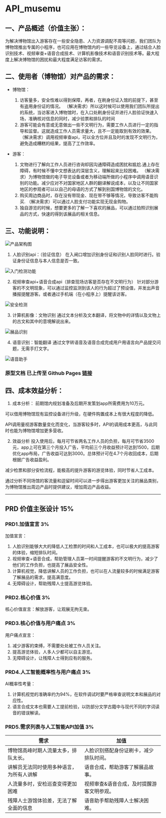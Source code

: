 # API_musemu
## 一、产品概述（价值主张）：
为解决博物馆出入游客存在一些安全隐患、人力资源调配不周等问题，我们团队为博物馆推出专属的小程序，也可应用在博物馆内的一些导览设备上，通过结合人脸识别技术、视频审查+语音合成技术、计算机影像技术和语音识别技术等。最大程度上解决博物馆的困扰和最大程度满足访客的需求。

## 二、使用者（博物馆）对产品的需求：

- 博物馆：
  1. 访客量多，安全性难以得到保障，再者，在刷身份证入馆的前提下，甚至有盗用身份证的情况。
（解决需求）所以这时候可以使用我们团队所提出的系统，当访客进入博物馆时，在入口处刷身份证并进行人脸验证快速入场，准确核对信息的同时，减少验票和排队的时间
  2. 游客可能会有意或无意做出一些不文明行为，需要工作人员进行一定的指导和监督。这就造成工作人员需求量大，且不一定能取到有效的效果。
  （解决需求）调用视频审查api，可以全方位并且及时的发现不文明行为，避免造成糟糕的结果，提高了工作效率。 

- 游客：
  1. 文物进行了解向工作人员进行咨询却因沟通障碍造成困扰和尴尬.通上存在障碍，有时候不懂中文想表达的深层含义，理解起来比较困难。
  （解决需求）为博物馆做的电子导览设备或者为移动端所做的小程序中调用语音识别的功能。减少应对不对国家地区人群的翻译解说成本，以及让不同国家地区的参观者可以以自己的母语的方式了解到别国博物馆的文化。
  2. 购买周边商品时，存在没有带现金、现在带不够等情况，导致访客不能购买.
  （解决需求）可以通过人脸支付功能实现无现金购物。
  3. 独自游览的时候，想要更多的了解一下喜欢的展品，可以通过拍照识别展品的方式，快速的得到该展品的相关信息。


## 三、功能说明：
![产品架构图](https://github.com/Jerryrongjie/API_musemu/blob/master/%E5%8E%9F%E5%9E%8B%E5%9B%BE/%E5%8D%9A%E7%89%A9%E9%A6%86%E5%AF%BC%E8%A7%88app.jpg)

  1. 人脸识别api：（验证信息）
在入闸口增加识别身份证和识别人脸同时进行。验证身份证信息与本人信息是否一致。

![入门检测功能](https://github.com/Jerryrongjie/API_musemu/blob/master/%E5%8E%9F%E5%9E%8B%E5%9B%BE/1_1_%E5%85%A5%E9%97%A8%E6%A3%80%E6%B5%8B.jpg)

  2. 视频审查api+语音合成api（排查现场访客是否存在不文明行为）
针对部分游客的不文明现象，可以通过监控监测到该人的行为超过了预设值，并发出声音播报提醒游客。或者通过手机端（在小程序上）提醒该访客。

![安全检测](https://github.com/Jerryrongjie/API_musemu/blob/master/%E5%8E%9F%E5%9E%8B%E5%9B%BE/1_2_%E5%8F%8A%E6%97%B6%E6%8F%90%E9%86%92.jpg)

  3. 计算机影像：文物识别
通过文本分析及文本翻译，将文物中的详情以及文物上的古文和其中的意境解说出来。

![展品识别](https://github.com/Jerryrongjie/API_musemu/blob/master/%E5%8E%9F%E5%9E%8B%E5%9B%BE/1_3_%E8%AE%A1%E7%AE%97%E6%9C%BA%E8%A7%86%E8%A7%89.jpg)

  4. 语音识别：智能翻译
通过文字转语音及语音合成完成用户用语言向产品提交问题，无需手打文字。

![语音助手](https://github.com/Jerryrongjie/API_musemu/blob/master/%E5%8E%9F%E5%9E%8B%E5%9B%BE/1_4_%E8%AF%AD%E9%9F%B3%E5%8A%A9%E6%89%8B.jpg)


### 原型文档 已上传至 Github Pages [链接](https://jerryrongjie.github.io/API_musemu/)




## 四、成本效益分析：
1. 成本分析：
前期馆内规划准备及后期开发策划app所需费用为10万元。

可以借用博物馆现有监控设备进行升级，在硬件购置成本上有很大程度的降低。

API调用量视游客数量变化而变化，当游客较多时，API的调用成本更高，与此同时也能为博物馆增加更多营收。

2. 效益分析
投入使用后，每月可节省两名工作人员的负担，每月可节省3500元，app上可在第三个月投入广告，平均前三个月收益预计可达到1500，后期优化app布局，广告收益可达到3000。总体预计可在4.7个月收回成本，后期根据广告收益盈利。

减少检票和部分安检流程，能极高的提升游客的游览体验，同时节省人工成本。

通过分析不同场馆的客流量和逗留时间可以进一步得出游客更加关注的展品类别，为博物馆推出周边产品时提供建议，增加周边产品收益。


---
## PRD 价值主张设计 15%
### PRD1.加值宣言 3%
加值宣言：
1. 人脸识别能够大大的降低人工检票的时间和人工成本，也可以极大的提高游客的体验，缩短排队时间。
2. 视频审查+语音合成，帮助管理人员第一时间提醒游客的不文明行为，减少了他们的工作负担，也提高了展品安全性。
3. 计算机视觉，降低讲解人员的工作负担，也可以在人流量较多的时候满足游客了解展品的需求，提高满意度。
4. 无障碍设计，帮助残障人士提高游览体验。

### PRD2.核心价值 3%
核心价值宣言：解放游客，让观展无拘无束。

### PRD3.核心价值与用户痛点 3%
用户痛点宣言：
  1. 减少游客的束缚，不需要处处被工作人员关注。
  2. 提高游览体验，人多人少都可以自主游览。
  3. 无障碍设计，让残障人士得到应有的服务。

### PRD4.人工智能概率性与用户痛点 3%
AI概率性考量：
1. 计算机视觉的准确率约为94%，在软件调试时要严格审查说明文本和展品的对应性。
2. 语言合成文本也需要人工提前检验，以防部分文学古籍中与现代不同的字词读音的错误解读。

### PRD5.需求列表与人工智能API加值 3%

需求 | 加值
--- | --- 
博物馆高峰时期人流量太多，排队太长。 | 人脸识别搭配身份证刷卡，减少排队时间。
讲解员无法同时使用多种语言，为所有人讲解 | 语音合成，帮助游客了解展品故事。
人流量多时，安检巡查变得更加困难 | 视频审查&语音合成，及时提醒游客文明参观。
残障人士游馆体验差，无法了解全面的信息 | 语音助手帮助残障人士解决困难。



